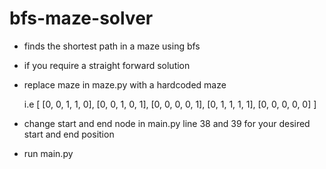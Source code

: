 # bfs-maze-solver
- finds the shortest path in a maze using bfs
- if you require a straight forward solution
- replace maze in maze.py with a hardcoded maze

	i.e
		[
		    [0, 0, 1, 1, 0],
		    [0, 0, 1, 0, 1],
		    [0, 0, 0, 0, 1],
		    [0, 1, 1, 1, 1],
		    [0, 0, 0, 0, 0]
		]
- change start and end node in main.py line 38 and 39 for your desired start and end position
- run main.py